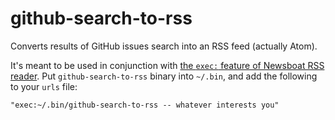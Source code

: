 # github-search-to-rss

Converts results of GitHub issues search into an RSS feed (actually Atom).

It's meant to be used in conjunction with [the `exec:` feature of Newsboat RSS
reader][newsboat-exec]. Put `github-search-to-rss` binary into `~/.bin`, and add
the following to your `urls` file:

```
"exec:~/.bin/github-search-to-rss -- whatever interests you"
```

[newsboat-exec]: https://newsboat.org/releases/2.11.1/docs/newsboat.html#_scripts_and_filters_snownews_extensions
    "The Newsboat RSS Feedreader — Scripts and Filters (Snownews Extensions)"
